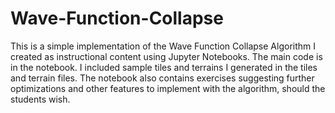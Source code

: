 # Wave-Function-Collapse
This is a simple implementation of the Wave Function Collapse Algorithm I created as instructional content using Jupyter Notebooks. The main code is in the notebook. I included sample tiles and terrains I generated in the tiles and terrain files. The notebook also contains exercises suggesting further optimizations and other features to implement with the algorithm, should the students wish.
